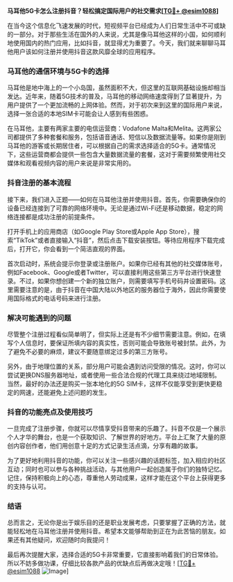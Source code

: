 **马耳他5G卡怎么注册抖音？轻松搞定国际用户的社交需求[[TG💪+ @esim1088](https://t.me/s/esim1088)]**

在当今这个信息化飞速发展的时代，短视频平台已经成为人们日常生活中不可或缺的一部分。对于那些生活在国外的人来说，尤其是像马耳他这样的小国，如何顺利地使用国内的热门应用，比如抖音，就显得尤为重要了。今天，我们就来聊聊马耳他用户该如何注册并使用抖音这款风靡全球的应用程序。

### 马耳他的通信环境与5G卡的选择

马耳他是地中海上的一个小岛国，虽然面积不大，但这里的互联网基础设施却相当发达。近年来，随着5G技术的普及，马耳他的移动网络速度得到了显著提升，为用户提供了一个更加流畅的上网体验。然而，对于初次来到这里的国际用户来说，选择一张合适的本地SIM卡可能会让人感到有些困惑。

在马耳他，主要有两家主要的电信运营商：Vodafone Malta和Melita。这两家公司都提供了多种套餐和服务，包括语音通话、短信以及数据流量等。如果你是刚到马耳他的游客或长期居住者，可以根据自己的需求选择适合的5G卡。通常情况下，这些运营商都会提供一些包含大量数据流量的套餐，这对于需要频繁使用社交媒体和观看视频内容的用户来说是非常实用的。

### 抖音注册的基本流程

接下来，我们进入正题——如何在马耳他注册并使用抖音。首先，你需要确保你的设备已经连接到了可靠的网络环境中。无论是通过Wi-Fi还是移动数据，稳定的网络连接都是成功注册的前提条件。

打开手机上的应用商店（如Google Play Store或Apple App Store），搜索“TikTok”或者直接输入“抖音”，然后点击下载安装按钮。等待应用程序下载完成后，打开它，你会看到一个简洁直观的界面。

首次启动时，系统会提示你登录或注册账户。如果你已经有其他的社交媒体账号，例如Facebook、Google或者Twitter，可以直接利用这些第三方平台进行快速登录。不过，如果你想创建一个新的独立账户，则需要填写手机号码并设置密码。这里需要注意的是，由于抖音在中国大陆以外地区的服务器位于海外，因此你需要使用国际格式的电话号码来进行注册。

### 解决可能遇到的问题

尽管整个注册过程看似简单明了，但实际上还是有不少细节需要注意。例如，在填写个人信息时，要保证所填内容的真实性，否则可能会导致账号被封禁。此外，为了避免不必要的麻烦，建议不要随意绑定过多的第三方账号。

另外，由于地理位置的关系，部分用户可能会遇到访问受限的情况。这时，你可以尝试更换DNS服务器地址，或者使用一些合法合规的代理工具来绕过地域限制。当然，最好的办法还是购买一张本地化的5G SIM卡，这样不仅能享受到更快更稳定的网速，还能避免上述问题的发生。

### 抖音的功能亮点及使用技巧

一旦完成了注册步骤，你就可以尽情享受抖音带来的乐趣了。抖音不仅是一个展示个人才华的舞台，也是一个获取知识、了解世界的好地方。平台上汇聚了大量的原创内容创作者，他们用创意十足的方式记录生活点滴，分享有趣的故事。

为了更好地利用抖音的功能，你可以关注一些感兴趣的话题标签，加入相应的社区互动；同时也可以参与各种挑战活动，与其他用户一起创造属于你们的独特记忆。记住，保持积极向上的心态，尊重他人劳动成果，这样才能在这个平台上获得更多的支持与认可。

### 结语

总而言之，无论你是出于娱乐目的还是职业发展考虑，只要掌握了正确的方法，就能轻松地在马耳他注册并使用抖音。希望本文能够帮助到正在为此苦恼的朋友。如果还有其他疑问，欢迎随时向我提问！

最后再次提醒大家，选择合适的5G卡非常重要，它直接影响着我们的日常体验。所以不妨多做功课，仔细比较各款产品的优缺点后再做决定哦！[[TG💪+ @esim1088](https://t.me/s/esim1088) ![Image](https://i.postimg.cc/4NQfJmqS/Snipaste-2025-05-13-00-14-12.png)]
